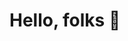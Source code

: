 # Hello, folks 👋

<!--
**wenjie-tu/wenjie-tu** is a ✨ _special_ ✨ repository because its `README.md` (this file) appears on your GitHub profile.
 
My name is Wenjie Tu and I'm a master student at ⚡ University of Zurich ⚡. I intend to develop a career as a data analyst. 

- 🏫 I’m currently studying at **University of Zurich**
- 🎓 I’m currently learning **Economics** and **Data Science**
- 👯 I’m looking to collaborate on a project (The Impact of Euathanasia on Suicide Rates among Elderly)
- 📫 How to reach me:
- ⚡ Fun fact: I love driving 🚙
-->

